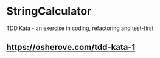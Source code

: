 # StringCalculator
TDD Kata - an exercise in coding, refactoring and test-first

## https://osherove.com/tdd-kata-1
